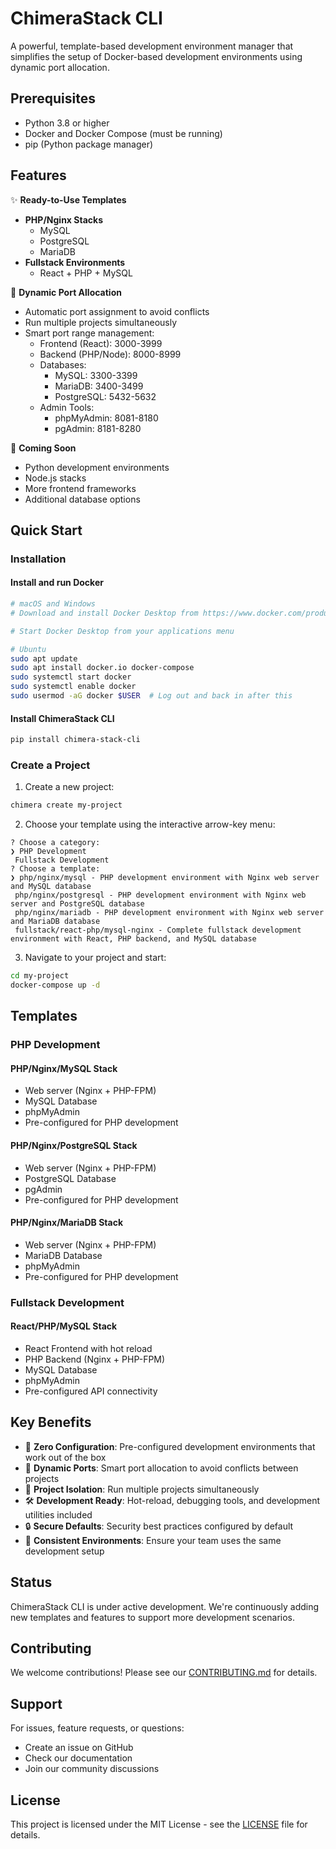 # ChimeraStack CLI

A powerful, template-based development environment manager that simplifies the setup of Docker-based development environments using dynamic port allocation.

## Prerequisites

- Python 3.8 or higher
- Docker and Docker Compose (must be running)
- pip (Python package manager)

## Features

✨ **Ready-to-Use Templates**

- **PHP/Nginx Stacks**
  - MySQL
  - PostgreSQL
  - MariaDB
- **Fullstack Environments**
  - React + PHP + MySQL

🔄 **Dynamic Port Allocation**

- Automatic port assignment to avoid conflicts
- Run multiple projects simultaneously
- Smart port range management:
  - Frontend (React): 3000-3999
  - Backend (PHP/Node): 8000-8999
  - Databases:
    - MySQL: 3300-3399
    - MariaDB: 3400-3499
    - PostgreSQL: 5432-5632
  - Admin Tools:
    - phpMyAdmin: 8081-8180
    - pgAdmin: 8181-8280

🚀 **Coming Soon**

- Python development environments
- Node.js stacks
- More frontend frameworks
- Additional database options

## Quick Start

### Installation

#### Install and run Docker
```bash
# macOS and Windows
# Download and install Docker Desktop from https://www.docker.com/products/docker-desktop/

# Start Docker Desktop from your applications menu

# Ubuntu
sudo apt update
sudo apt install docker.io docker-compose
sudo systemctl start docker
sudo systemctl enable docker
sudo usermod -aG docker $USER  # Log out and back in after this
```

#### Install ChimeraStack CLI
```bash
pip install chimera-stack-cli
```

### Create a Project
1. Create a new project:
```bash
chimera create my-project
```
2. Choose your template using the interactive arrow-key menu:
```
? Choose a category:
❯ PHP Development
 Fullstack Development
? Choose a template:
❯ php/nginx/mysql - PHP development environment with Nginx web server and MySQL database
 php/nginx/postgresql - PHP development environment with Nginx web server and PostgreSQL database
 php/nginx/mariadb - PHP development environment with Nginx web server and MariaDB database
 fullstack/react-php/mysql-nginx - Complete fullstack development environment with React, PHP backend, and MySQL database
```
3. Navigate to your project and start:
```bash
cd my-project
docker-compose up -d
```

## Templates

### PHP Development

#### PHP/Nginx/MySQL Stack

- Web server (Nginx + PHP-FPM)
- MySQL Database
- phpMyAdmin
- Pre-configured for PHP development

#### PHP/Nginx/PostgreSQL Stack

- Web server (Nginx + PHP-FPM)
- PostgreSQL Database
- pgAdmin
- Pre-configured for PHP development

#### PHP/Nginx/MariaDB Stack

- Web server (Nginx + PHP-FPM)
- MariaDB Database
- phpMyAdmin
- Pre-configured for PHP development

### Fullstack Development

#### React/PHP/MySQL Stack

- React Frontend with hot reload
- PHP Backend (Nginx + PHP-FPM)
- MySQL Database
- phpMyAdmin
- Pre-configured API connectivity

## Key Benefits

- 🎯 **Zero Configuration**: Pre-configured development environments that work out of the box
- 🔄 **Dynamic Ports**: Smart port allocation to avoid conflicts between projects
- 🔌 **Project Isolation**: Run multiple projects simultaneously
- 🛠️ **Development Ready**: Hot-reload, debugging tools, and development utilities included
- 🔒 **Secure Defaults**: Security best practices configured by default
- 🔄 **Consistent Environments**: Ensure your team uses the same development setup

## Status

ChimeraStack CLI is under active development. We're continuously adding new templates and features to support more development scenarios.

## Contributing

We welcome contributions! Please see our [CONTRIBUTING.md](CONTRIBUTING.md) for details.

## Support

For issues, feature requests, or questions:

- Create an issue on GitHub
- Check our documentation
- Join our community discussions

## License

This project is licensed under the MIT License - see the [LICENSE](LICENSE) file for details.
